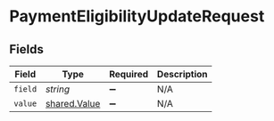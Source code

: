# PaymentEligibilityUpdateRequest


## Fields

| Field                                               | Type                                                | Required                                            | Description                                         |
| --------------------------------------------------- | --------------------------------------------------- | --------------------------------------------------- | --------------------------------------------------- |
| `field`                                             | *string*                                            | :heavy_minus_sign:                                  | N/A                                                 |
| `value`                                             | [shared.Value](../../../sdk/models/shared/value.md) | :heavy_minus_sign:                                  | N/A                                                 |
